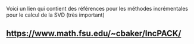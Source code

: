 Voici un lien qui contient des références pour les méthodes incrémentales pour le calcul de la SVD (très important)
##                                      https://www.math.fsu.edu/~cbaker/IncPACK/                                    ##

